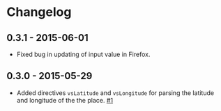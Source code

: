 # Changelog

## 0.3.1 - 2015-06-01
- Fixed bug in updating of input value in Firefox.

## 0.3.0 - 2015-05-29
- Added directives `vsLatitude` and `vsLongitude` for parsing the latitude and longitude of the the place. [#1](https://github.com/vskosp/vsGoogleAutocomplete/issues/1)
